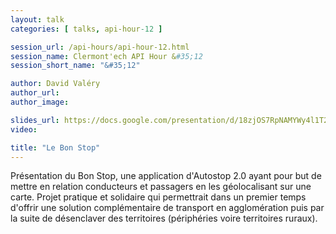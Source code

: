 ```yaml
---
layout: talk
categories: [ talks, api-hour-12 ]

session_url: /api-hours/api-hour-12.html
session_name: Clermont'ech API Hour &#35;12
session_short_name: "&#35;12"

author: David Valéry
author_url:
author_image:

slides_url: https://docs.google.com/presentation/d/18zjOS7RpNAMYWy4l1T2M7zHxAt36-vLItLfgCpnqWrU/edit?pli=1#slide=id.p4
video:

title: "Le Bon Stop"
---
```


Présentation du Bon Stop, une application d'Autostop 2.0 ayant pour but de
mettre en relation conducteurs et passagers en les géolocalisant sur une carte.
Projet pratique et solidaire qui permettrait dans un premier temps d'offrir une
solution complémentaire de transport en agglomération puis par la suite de
désenclaver des territoires (périphéries voire territoires ruraux).
